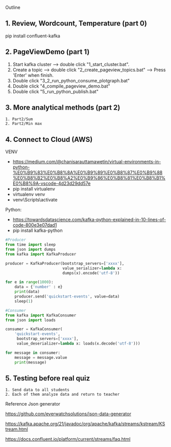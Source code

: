 Outline

<!-- 1. Check homework
	- How long to get your answer?
	- What is your answer? -->

## 1. Review, Wordcount, Temperature (part 0)
   pip install confluent-kafka

## 2. PageViewDemo (part 1)
   1. Start kafka cluster --> double click "1_start_cluster.bat".
   2. Create a topic --> double click "2_create_pageview_topics.bat" --> Press 'Enter' when finish.
   3. Double click "3_2_run_python_consume_plotgraph.bat"
   4. Double click "4_compile_pageview_demo.bat"
   5. Double click "5_run_python_publish.bat"

## 3. More analytical methods (part 2)
	1. Part2/Sum
	2. Part2/Min max

## 4. Connect to Cloud (AWS)

VENV
- https://medium.com/@chanisarauttamawetin/virtual-environments-in-python-%E0%B9%83%E0%B8%8A%E0%B9%89%E0%B8%87%E0%B9%88%E0%B8%B2%E0%B8%A2%E0%B9%86%E0%B8%81%E0%B8%B1%E0%B8%9A-vscode-4d23d29dd57e
- pip install virtualenv
- virtualenv venv
- venv\Scripts\activate

Python:
- https://towardsdatascience.com/kafka-python-explained-in-10-lines-of-code-800e3e07dad1
- pip install kafka-python

```python
#Producer
from time import sleep
from json import dumps
from kafka import KafkaProducer

producer = KafkaProducer(bootstrap_servers=['xxxx'],
                         value_serializer=lambda x: 
                         dumps(x).encode('utf-8'))

for e in range(1000):
    data = {'number' : e}
    print(data)
    producer.send('quickstart-events', value=data)
    sleep(1)
```
```python
#Consumer
from kafka import KafkaConsumer
from json import loads

consumer = KafkaConsumer(
    'quickstart-events',
     bootstrap_servers=['xxxx'],
     value_deserializer=lambda x: loads(x.decode('utf-8')))

for message in consumer:
    message = message.value
    print(message)
```

## 5. Testing before real quiz
	1. Send data to all students
	2. Each of them analyze data and return to teacher
	

Reference
Json generator

https://github.com/everwatchsolutions/json-data-generator

https://kafka.apache.org/21/javadoc/org/apache/kafka/streams/kstream/KStream.html

https://docs.confluent.io/platform/current/streams/faq.html
